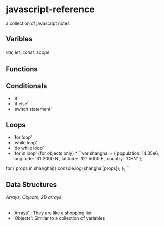 # javascript-reference
a collection of javascript notes

## Varibles
###### var, let, const, scope

## Functions

## Conditionals
  * 'if'
  * 'if else'
  * 'switch statement'
  

## Loops
 * 'for loop'
 * 'while loop'
 * 'do while loop'
 * 'for in loop' (for objects only)
  *```var shanghai = {
  population: 14.35e6,
  longitude: '31.2000 N',
  latitude: '121.5000 E',
  country: 'CHN'
};

for ( props in shanghai){
  console.log(shanghai[props]);
};```


## Data Structures
###### Arrays, Objects, 2D arrays
  * 'Arrays' : They are like a shopping list
  * 'Objects': Similar to a collection of variables
  
  
